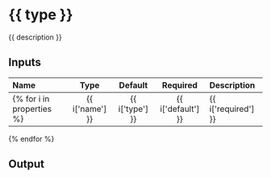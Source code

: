 # {{ type }}

{{ description }}

## Inputs

| Name | Type | Default | Required | Description |
| :--- | :---: | :---: | :---: | :--- |
{% for i in properties %}| {{ i['name'] }} | {{ i['type'] }} | {{ i['default'] }} | {{ i['required'] }} | {{ i['description'] }} |
{% endfor %}

## Output

